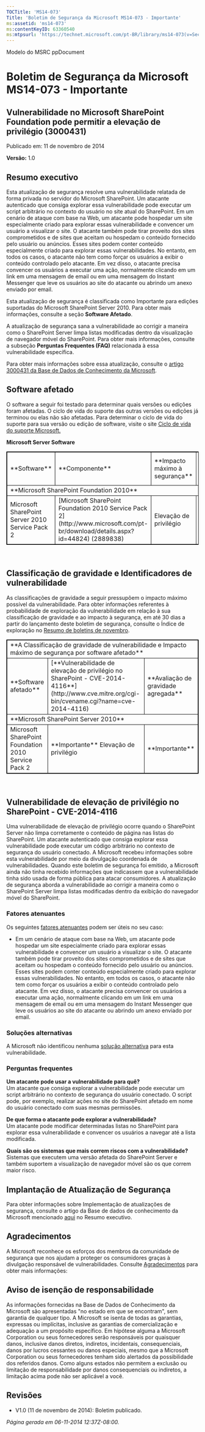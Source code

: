 ```yaml
---
TOCTitle: 'MS14-073'
Title: 'Boletim de Segurança da Microsoft MS14-073 - Importante'
ms:assetid: 'ms14-073'
ms:contentKeyID: 63360540
ms:mtpsurl: 'https://technet.microsoft.com/pt-BR/library/ms14-073(v=Security.10)'
---
```


Modelo do MSRC ppDocument

Boletim de Segurança da Microsoft MS14-073 - Importante
=======================================================

Vulnerabilidade no Microsoft SharePoint Foundation pode permitir a elevação de privilégio (3000431)
---------------------------------------------------------------------------------------------------

Publicado em: 11 de novembro de 2014

**Versão:** 1.0

Resumo executivo
----------------

Esta atualização de segurança resolve uma vulnerabilidade relatada de forma privada no servidor do Microsoft SharePoint. Um atacante autenticado que consiga explorar essa vulnerabilidade pode executar um script arbitrário no contexto do usuário no site atual do SharePoint. Em um cenário de ataque com base na Web, um atacante pode hospedar um site especialmente criado para explorar essas vulnerabilidade e convencer um usuário a visualizar o site. O atacante também pode tirar proveito dos sites comprometidos e de sites que aceitam ou hospedam o conteúdo fornecido pelo usuário ou anúncios. Esses sites podem conter conteúdo especialmente criado para explorar essas vulnerabilidades. No entanto, em todos os casos, o atacante não tem como forçar os usuários a exibir o conteúdo controlado pelo atacante. Em vez disso, o atacante precisa convencer os usuários a executar uma ação, normalmente clicando em um link em uma mensagem de email ou em uma mensagem do Instant Messenger que leve os usuários ao site do atacante ou abrindo um anexo enviado por email.

Esta atualização de segurança é classificada como Importante para edições suportadas do Microsoft SharePoint Server 2010. Para obter mais informações, consulte a seção **Software Afetado**.

A atualização de segurança sana a vulnerabilidade ao corrigir a maneira como o SharePoint Server limpa listas modificadas dentro da visualização de navegador móvel do SharePoint. Para obter mais informações, consulte a subseção **Perguntas Frequentes (FAQ)** relacionada à essa vulnerabilidade específica.

Para obter mais informações sobre essa atualização, consulte o [artigo 3000431 da Base de Dados de Conhecimento da Microsoft](https://support.microsoft.com/kb/3000431/pt-br). 

Software afetado
----------------

O software a seguir foi testado para determinar quais versões ou edições foram afetadas. O ciclo de vida do suporte das outras versões ou edições já terminou ou elas não são afetadas. Para determinar o ciclo de vida do suporte para sua versão ou edição de software, visite o site [Ciclo de vida do suporte Microsoft.](http://support2.microsoft.com/default.aspx?scid=fh;%5Bln%5D;lifecycle)

**Microsoft Server Software**
 
<p></p>

<table style="border:1px solid black;">
<tr>
<td style="border:1px solid black;">
**Software**

</td>
<td style="border:1px solid black;">
**Componente**

</td>
<td style="border:1px solid black;">
**Impacto máximo à segurança**

</td>
<td style="border:1px solid black;">
**Avaliação de gravidade agregada**

</td>
<td style="border:1px solid black;">
**Atualizações substituídas**

</td>
</tr>
<tr>
<td style="border:1px solid black;" colspan="5">
**Microsoft SharePoint Foundation 2010**

</td>
</tr>
<tr>
<td style="border:1px solid black;">
Microsoft SharePoint Server 2010 Service Pack 2

</td>
<td style="border:1px solid black;">
[Microsoft SharePoint Foundation 2010 Service Pack 2](http://www.microsoft.com/pt-br/download/details.aspx?id=44824)  
(2889838)

</td>
<td style="border:1px solid black;">
Elevação de privilégio

</td>
<td style="border:1px solid black;">
Importante

</td>
<td style="border:1px solid black;">
2589365 no [MS13-084](https://technet.microsoft.com/pt-br/library/security/ms13-084)

</td>
</tr>
</table> 

Classificação de gravidade e Identificadores de vulnerabilidade
---------------------------------------------------------------

As classificações de gravidade a seguir pressupõem o impacto máximo possível da vulnerabilidade. Para obter informações referentes à probabilidade de exploração da vulnerabilidade em relação à sua classificação de gravidade e ao impacto à segurança, em até 30 dias a partir do lançamento deste boletim de segurança, consulte o Índice de exploração no [Resumo de boletins de novembro](https://technet.microsoft.com/pt-br/library/security/ms14-nov).
 
<p></p>

<table style="border:1px solid black;">
<tr>
<td style="border:1px solid black;" colspan="3">
**A Classificação de gravidade de vulnerabilidade e Impacto máximo de segurança por software afetado**

</td>
</tr>
<tr>
<td style="border:1px solid black;">
**Software afetado**

</td>
<td style="border:1px solid black;">
[**Vulnerabilidade de elevação de privilégio no SharePoint - CVE-2014-4116**](http://www.cve.mitre.org/cgi-bin/cvename.cgi?name=cve-2014-4116)

</td>
<td style="border:1px solid black;">
**Avaliação de gravidade agregada**

</td>
</tr>
<tr>
<td style="border:1px solid black;" colspan="3">
**Microsoft SharePoint Server 2010**

</td>
</tr>
<tr>
<td style="border:1px solid black;">
Microsoft SharePoint Foundation 2010 Service Pack 2

</td>
<td style="border:1px solid black;">
**Importante**  
Elevação de privilégio

</td>
<td style="border:1px solid black;">
**Importante**

</td>
</tr>
</table> 

Vulnerabilidade de elevação de privilégio no SharePoint - CVE-2014-4116
-----------------------------------------------------------------------

Uma vulnerabilidade de elevação de privilégio ocorre quando o SharePoint Server não limpa corretamente o conteúdo de página nas listas do SharePoint. Um atacante autenticado que consiga explorar essa vulnerabilidade pode executar um código arbitrário no contexto de segurança do usuário conectado. A Microsoft recebeu informações sobre esta vulnerabilidade por meio da divulgação coordenada de vulnerabilidades. Quando este boletim de segurança foi emitido, a Microsoft ainda não tinha recebido informações que indicassem que a vulnerabilidade tinha sido usada de forma pública para atacar consumidores. A atualização de segurança aborda a vulnerabilidade ao corrigir a maneira como o SharePoint Server limpa listas modificadas dentro da exibição do navegador móvel do SharePoint.

### Fatores atenuantes

Os seguintes [fatores atenuantes](https://technet.microsoft.com/pt-br/library/security/dn848375.aspx) podem ser úteis no seu caso:

-   Em um cenário de ataque com base na Web, um atacante pode hospedar um site especialmente criado para explorar essas vulnerabilidade e convencer um usuário a visualizar o site. O atacante também pode tirar proveito dos sites comprometidos e de sites que aceitam ou hospedam o conteúdo fornecido pelo usuário ou anúncios. Esses sites podem conter conteúdo especialmente criado para explorar essas vulnerabilidades. No entanto, em todos os casos, o atacante não tem como forçar os usuários a exibir o conteúdo controlado pelo atacante. Em vez disso, o atacante precisa convencer os usuários a executar uma ação, normalmente clicando em um link em uma mensagem de email ou em uma mensagem do Instant Messenger que leve os usuários ao site do atacante ou abrindo um anexo enviado por email.

### Soluções alternativas

A Microsoft não identificou nenhuma [solução alternativa](https://technet.microsoft.com/pt-br/library/security/dn848375.aspx) para esta vulnerabilidade.

### Perguntas frequentes

**Um atacante pode usar a vulnerabilidade para quê?**  
Um atacante que consiga explorar a vulnerabilidade pode executar um script arbitrário no contexto de segurança do usuário conectado. O script pode, por exemplo, realizar ações no site do SharePoint afetado em nome do usuário conectado com suas mesmas permissões.

**De que forma o atacante pode explorar a vulnerabilidade?**  
Um atacante pode modificar determinadas listas no SharePoint para explorar essa vulnerabilidade e convencer os usuários a navegar até a lista modificada.

**Quais são os sistemas que mais correm riscos com a vulnerabilidade?**  
Sistemas que executem uma versão afetada do SharePoint Server e também suportem a visualização de navegador móvel são os que correm maior risco.

Implantação de Atualização de Segurança
---------------------------------------

Para obter informações sobre Implementação de atualizações de segurança, consulte o artigo da Base de dados de conhecimento da Microsoft mencionado [aqui](#kbarticle) no Resumo executivo.

Agradecimentos
--------------

A Microsoft reconhece os esforços dos membros da comunidade de segurança que nos ajudam a proteger os consumidores graças à divulgação responsável de vulnerabilidades. Consulte [Agradecimentos](https://technet.microsoft.com/pt-br/library/security/dn820091.aspx) para obter mais informações:

Aviso de isenção de responsabilidade
------------------------------------

As informações fornecidas na Base de Dados de Conhecimento da Microsoft são apresentadas "no estado em que se encontram", sem garantia de qualquer tipo. A Microsoft se isenta de todas as garantias, expressas ou implícitas, inclusive as garantias de comercialização e adequação a um propósito específico. Em hipótese alguma a Microsoft Corporation ou seus fornecedores serão responsáveis por quaisquer danos, inclusive danos diretos, indiretos, incidentais, consequenciais, danos por lucros cessantes ou danos especiais, mesmo que a Microsoft Corporation ou seus fornecedores tenham sido alertados da possibilidade dos referidos danos. Como alguns estados não permitem a exclusão ou limitação de responsabilidade por danos consequenciais ou indiretos, a limitação acima pode não ser aplicável a você.

Revisões
--------

-   V1.0 (11 de novembro de 2014): Boletim publicado.

*Página gerada em 06-11-2014 12:37Z-08:00.*
